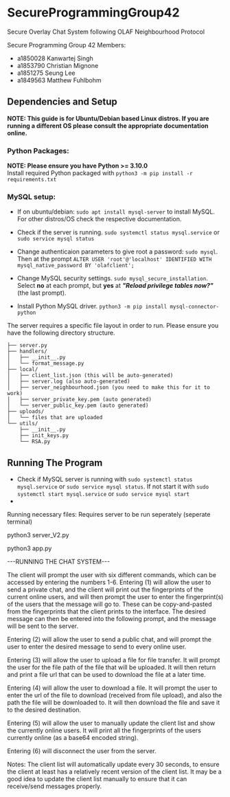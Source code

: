 # SecureProgrammingGroup42
Secure Overlay Chat System following OLAF Neighbourhood Protocol

Secure Programming Group 42
Members: 
- a1850028 Kanwartej Singh
- a1853790 Christian Mignone
- a1851275 Seung Lee
- a1849563 Matthew Fuhlbohm

## Dependencies and Setup
**NOTE: This guide is for Ubuntu/Debian based Linux distros. If you are running a different OS please consult the appropriate documentation online.**
### Python Packages:
**NOTE: Please ensure you have Python >= 3.10.0**\
Install required Python packaged with `python3 -m pip install -r requirements.txt`

### MySQL setup:

- If on ubuntu/debian:
`sudo apt install mysql-server` to install MySQL. For other distros/OS check the respective documentation.

- Check if the server is running. `sudo systemctl status mysql.service` or `sudo service mysql status`

- Change authenticaion parameters to give root a password: `sudo mysql`. Then at the prompt `ALTER USER 'root'@'localhost' IDENTIFIED WITH mysql_native_password BY 'olafclient';`

- Change MySQL security settings. `sudo mysql_secure_installation`. Select **no** at each prompt, but **yes** at ***"Reload privilege tables now?"*** (the last prompt).

- Install Python MySQL driver. `python3 -m pip install mysql-connector-python`

The server requires a specific file layout in order to run. Please ensure you have the following directory structure.
```
├── server.py
├── handlers/
│   ├── __init__.py
│   └── format_message.py
├── local/
│   ├── client_list.json (this will be auto-generated)
│   ├── server.log (also auto-generated)
│   ├── server_neighbourhood.json (you need to make this for it to work)
│   ├── server_private_key.pem (auto generated)
│   └── server_public_key.pem (auto generated)
├── uploads/
│   └── files that are uploaded
└── utils/
    ├── __init__.py
    ├── init_keys.py
    └── RSA.py
```

## Running The Program

- Check if MySQL server is running with `sudo systemctl status mysql.service` or `sudo service mysql status`. If not start it with `sudo systemctl start mysql.service` or `sudo service mysql start`
- 


Running necessary files: Requires server to be run seperately (seperate terminal)


python3 server_V2.py

python3 app.py

---RUNNING THE CHAT SYSTEM---

The client will prompt the user with six different commands, which can be accessed by entering the numbers 1-6.
Entering (1) will allow the user to send a private chat, and the client will print out the fingerprints of the current online users, and will then prompt the user to enter the fingerprint(s) of the users that the message will go to. These can be copy-and-pasted from the fingerprints that the client prints to the interface. The desired message can then be entered into the following prompt, and the message will be sent to the server.

Entering (2) will allow the user to send a public chat, and will prompt the user to enter the desired message to send to every online user. 

Entering (3) will allow the user to upload a file for file transfer. It will prompt the user for the file path of the file that will be uploaded. It will then return and print a file url that can be used to download the file at a later time.

Entering (4) will allow the user to download a file. It will prompt the user to enter the url of the file to download (received from file upload), and also the path the file will be downloaded to. It will then download the file and save it to the desired destination. 

Entering (5) will allow the user to manually update the client list and show the currently online users. It will print all the fingerprints of the users currently online (as a base64 encoded string).

Entering (6) will disconnect the user from the server.

Notes: The client list will automatically update every 30 seconds, to ensure the client at least has a relatively recent version of the client list. It may be a good idea to update the client list manually to ensure that it can receive/send messages properly.


